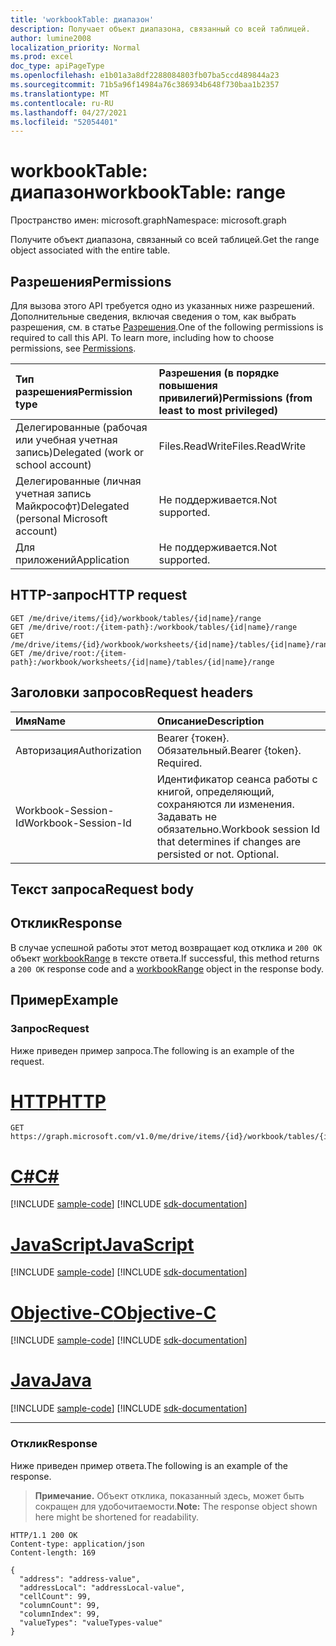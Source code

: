 ```yaml
---
title: 'workbookTable: диапазон'
description: Получает объект диапазона, связанный со всей таблицей.
author: lumine2008
localization_priority: Normal
ms.prod: excel
doc_type: apiPageType
ms.openlocfilehash: e1b01a3a8df2288084803fb07ba5ccd489844a23
ms.sourcegitcommit: 71b5a96f14984a76c386934b648f730baa1b2357
ms.translationtype: MT
ms.contentlocale: ru-RU
ms.lasthandoff: 04/27/2021
ms.locfileid: "52054401"
---
```

# <a name="workbooktable-range"></a><span data-ttu-id="2ef97-103">workbookTable: диапазон</span><span class="sxs-lookup"><span data-stu-id="2ef97-103">workbookTable: range</span></span>

<span data-ttu-id="2ef97-104">Пространство имен: microsoft.graph</span><span class="sxs-lookup"><span data-stu-id="2ef97-104">Namespace: microsoft.graph</span></span>

<span data-ttu-id="2ef97-105">Получите объект диапазона, связанный со всей таблицей.</span><span class="sxs-lookup"><span data-stu-id="2ef97-105">Get the range object associated with the entire table.</span></span>
## <a name="permissions"></a><span data-ttu-id="2ef97-106">Разрешения</span><span class="sxs-lookup"><span data-stu-id="2ef97-106">Permissions</span></span>
<span data-ttu-id="2ef97-p101">Для вызова этого API требуется одно из указанных ниже разрешений. Дополнительные сведения, включая сведения о том, как выбрать разрешения, см. в статье [Разрешения](/graph/permissions-reference).</span><span class="sxs-lookup"><span data-stu-id="2ef97-p101">One of the following permissions is required to call this API. To learn more, including how to choose permissions, see [Permissions](/graph/permissions-reference).</span></span>

|<span data-ttu-id="2ef97-109">Тип разрешения</span><span class="sxs-lookup"><span data-stu-id="2ef97-109">Permission type</span></span>      | <span data-ttu-id="2ef97-110">Разрешения (в порядке повышения привилегий)</span><span class="sxs-lookup"><span data-stu-id="2ef97-110">Permissions (from least to most privileged)</span></span>              |
|:--------------------|:---------------------------------------------------------|
|<span data-ttu-id="2ef97-111">Делегированные (рабочая или учебная учетная запись)</span><span class="sxs-lookup"><span data-stu-id="2ef97-111">Delegated (work or school account)</span></span> | <span data-ttu-id="2ef97-112">Files.ReadWrite</span><span class="sxs-lookup"><span data-stu-id="2ef97-112">Files.ReadWrite</span></span>    |
|<span data-ttu-id="2ef97-113">Делегированные (личная учетная запись Майкрософт)</span><span class="sxs-lookup"><span data-stu-id="2ef97-113">Delegated (personal Microsoft account)</span></span> | <span data-ttu-id="2ef97-114">Не поддерживается.</span><span class="sxs-lookup"><span data-stu-id="2ef97-114">Not supported.</span></span>    |
|<span data-ttu-id="2ef97-115">Для приложений</span><span class="sxs-lookup"><span data-stu-id="2ef97-115">Application</span></span> | <span data-ttu-id="2ef97-116">Не поддерживается.</span><span class="sxs-lookup"><span data-stu-id="2ef97-116">Not supported.</span></span> |

## <a name="http-request"></a><span data-ttu-id="2ef97-117">HTTP-запрос</span><span class="sxs-lookup"><span data-stu-id="2ef97-117">HTTP request</span></span>

<!-- { "blockType": "ignored" } -->
```http
GET /me/drive/items/{id}/workbook/tables/{id|name}/range
GET /me/drive/root:/{item-path}:/workbook/tables/{id|name}/range
GET /me/drive/items/{id}/workbook/worksheets/{id|name}/tables/{id|name}/range
GET /me/drive/root:/{item-path}:/workbook/worksheets/{id|name}/tables/{id|name}/range

```
## <a name="request-headers"></a><span data-ttu-id="2ef97-118">Заголовки запросов</span><span class="sxs-lookup"><span data-stu-id="2ef97-118">Request headers</span></span>
| <span data-ttu-id="2ef97-119">Имя</span><span class="sxs-lookup"><span data-stu-id="2ef97-119">Name</span></span>       | <span data-ttu-id="2ef97-120">Описание</span><span class="sxs-lookup"><span data-stu-id="2ef97-120">Description</span></span>|
|:---------------|:----------|
| <span data-ttu-id="2ef97-121">Авторизация</span><span class="sxs-lookup"><span data-stu-id="2ef97-121">Authorization</span></span>  | <span data-ttu-id="2ef97-p102">Bearer {токен}. Обязательный.</span><span class="sxs-lookup"><span data-stu-id="2ef97-p102">Bearer {token}. Required.</span></span> |
| <span data-ttu-id="2ef97-124">Workbook-Session-Id</span><span class="sxs-lookup"><span data-stu-id="2ef97-124">Workbook-Session-Id</span></span>  | <span data-ttu-id="2ef97-p103">Идентификатор сеанса работы с книгой, определяющий, сохраняются ли изменения. Задавать не обязательно.</span><span class="sxs-lookup"><span data-stu-id="2ef97-p103">Workbook session Id that determines if changes are persisted or not. Optional.</span></span>|

## <a name="request-body"></a><span data-ttu-id="2ef97-127">Текст запроса</span><span class="sxs-lookup"><span data-stu-id="2ef97-127">Request body</span></span>

## <a name="response"></a><span data-ttu-id="2ef97-128">Отклик</span><span class="sxs-lookup"><span data-stu-id="2ef97-128">Response</span></span>

<span data-ttu-id="2ef97-129">В случае успешной работы этот метод возвращает код отклика и `200 OK` объект [workbookRange](../resources/range.md) в тексте ответа.</span><span class="sxs-lookup"><span data-stu-id="2ef97-129">If successful, this method returns a `200 OK` response code and a [workbookRange](../resources/range.md) object in the response body.</span></span>

## <a name="example"></a><span data-ttu-id="2ef97-130">Пример</span><span class="sxs-lookup"><span data-stu-id="2ef97-130">Example</span></span>

### <a name="request"></a><span data-ttu-id="2ef97-131">Запрос</span><span class="sxs-lookup"><span data-stu-id="2ef97-131">Request</span></span>
<span data-ttu-id="2ef97-132">Ниже приведен пример запроса.</span><span class="sxs-lookup"><span data-stu-id="2ef97-132">The following is an example of the request.</span></span>

# <a name="http"></a>[<span data-ttu-id="2ef97-133">HTTP</span><span class="sxs-lookup"><span data-stu-id="2ef97-133">HTTP</span></span>](#tab/http)
<!--{
  "blockType": "request",
  "isComposable": true,
  "name": "table_range",
  "idempotent": true
}-->
```msgraph-interactive
GET https://graph.microsoft.com/v1.0/me/drive/items/{id}/workbook/tables/{id|name}/range
```
# <a name="c"></a>[<span data-ttu-id="2ef97-134">C#</span><span class="sxs-lookup"><span data-stu-id="2ef97-134">C#</span></span>](#tab/csharp)
[!INCLUDE [sample-code](../includes/snippets/csharp/table-range-csharp-snippets.md)]
[!INCLUDE [sdk-documentation](../includes/snippets/snippets-sdk-documentation-link.md)]

# <a name="javascript"></a>[<span data-ttu-id="2ef97-135">JavaScript</span><span class="sxs-lookup"><span data-stu-id="2ef97-135">JavaScript</span></span>](#tab/javascript)
[!INCLUDE [sample-code](../includes/snippets/javascript/table-range-javascript-snippets.md)]
[!INCLUDE [sdk-documentation](../includes/snippets/snippets-sdk-documentation-link.md)]

# <a name="objective-c"></a>[<span data-ttu-id="2ef97-136">Objective-C</span><span class="sxs-lookup"><span data-stu-id="2ef97-136">Objective-C</span></span>](#tab/objc)
[!INCLUDE [sample-code](../includes/snippets/objc/table-range-objc-snippets.md)]
[!INCLUDE [sdk-documentation](../includes/snippets/snippets-sdk-documentation-link.md)]

# <a name="java"></a>[<span data-ttu-id="2ef97-137">Java</span><span class="sxs-lookup"><span data-stu-id="2ef97-137">Java</span></span>](#tab/java)
[!INCLUDE [sample-code](../includes/snippets/java/table-range-java-snippets.md)]
[!INCLUDE [sdk-documentation](../includes/snippets/snippets-sdk-documentation-link.md)]

---


### <a name="response"></a><span data-ttu-id="2ef97-138">Отклик</span><span class="sxs-lookup"><span data-stu-id="2ef97-138">Response</span></span>
<span data-ttu-id="2ef97-139">Ниже приведен пример ответа.</span><span class="sxs-lookup"><span data-stu-id="2ef97-139">The following is an example of the response.</span></span> 

><span data-ttu-id="2ef97-140">**Примечание.** Объект отклика, показанный здесь, может быть сокращен для удобочитаемости.</span><span class="sxs-lookup"><span data-stu-id="2ef97-140">**Note:** The response object shown here might be shortened for readability.</span></span>
<!-- {
  "blockType": "response",
  "truncated": true,
  "@odata.type": "microsoft.graph.workbookRange"
} -->
```http
HTTP/1.1 200 OK
Content-type: application/json
Content-length: 169

{
  "address": "address-value",
  "addressLocal": "addressLocal-value",
  "cellCount": 99,
  "columnCount": 99,
  "columnIndex": 99,
  "valueTypes": "valueTypes-value"
}
```

<!-- uuid: 8fcb5dbc-d5aa-4681-8e31-b001d5168d79
2015-10-25 14:57:30 UTC -->
<!-- {
  "type": "#page.annotation",
  "description": "Table: Range",
  "keywords": "",
  "section": "documentation",
  "tocPath": "",
  "suppressions": [
  ]
}-->

